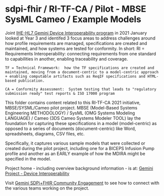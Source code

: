 # sdpi-fhir / RI-TF-CA / Pilot - MBSE SysML Cameo / Example Models
Joint [IHE-HL7 Gemini Device Interoperability program](https://confluence.hl7.org/x/Xzf9Aw) in 2021 January looked at Year 3 and identifed 3 focus areas to address challenges around how profile requirements are managed, specifications are created and maintained, and how systems are tested for conformity.  In short:
	RI = Requirements Interoperability:  connecting requirements from one standard to capabilities in another, enabling traceability and coverage.
	
	TF = Technical Framework:  how the TF specifications are created and maintained, moving from a document-centric to a model-centric approach + enabling computable artifacts such as ReqIF specifications and HTML-based publication.
	
	CA = Conformity Assessment:  System testing that leads to "regulatory submission ready" test reports & ISO 17000 program

This folder contains content related to this RI-TF-CA 2021 initiative, MBSE/SYSML/Cameo pilot project.  MBSE (Model-Based Systems Engineering METHODOLOGY) / SysML (OMG Systems Modeling LANGUAGE) / Cameo (3DS Cameo Systems Modeler TOOL) lay the foundation for capturing these specifications in a model (model-centric) as opposed to a series of documents (document-centric) like Word, spreadsheets, diagrams, CSV files, etc.

Specifically, it captures various sample models that were collected or created during the pilot project, including one for a BICEPS Infusion Pump profile and another as an EARLY example of how the MDIRA might be specified in the model.


Project home - including overview background information - is at: [Gemini Project - Device Interoperability](https://confluence.hl7.org/pages/viewpage.action?pageId=66926431) 

Visit [Gemini SDPi+FHIR Community Engagement](https://confluence.hl7.org/display/GP/Community+Engagement) to see how to connect with the various teams working on the project.

